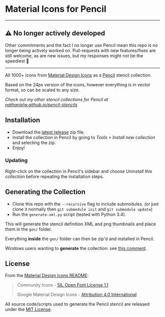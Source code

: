 # Material Icons for Pencil

----

## ⚠️ No longer actively developed
Other commitments and the fact I no longer use Pencil mean this repo is no longer being actively worked on.
Pull-requests with new features/fixes are still welcome, as are new issues, but my responses might not be the speediest 🙂

----

All 1000+ icons from [Material Design Icons](https://materialdesignicons.com/) as a [Pencil](https://github.com/prikhi/pencil) stencil collection.

Based on the 24px version of the icons, however everything is in vector format, so can be scaled to any size.

*Check out my other stencil collections for Pencil at [nathanielw.github.io/pencil-stencils](http://nathanielw.github.io/pencil-stencils/)*

## Installation
- Download the [latest release](https://github.com/nathanielw/Material-Icons-for-Pencil/releases/latest) zip file.
- Install the collection in Pencil by going to *Tools > Install new collection* and selecting the zip.
- Enjoy!

### Updating
Right-click on the collection in Pencil's sidebar and choose _Uninstall this collection_ before repeating the installation steps.

## Generating the Collection
- Clone this repo with the `--recursive` flag to include submodules. (or just clone it normally then `git submodule init` and `git submodule update`)
- Run the `generate-xml.py` script (tested with Python 3.4).

This will generate the stencil definition XML and png thumbnails and place them in the `gen/` folder.

Everything **inside** the `gen/` folder can then be zip'd and installed in Pencil.

Windows users wanting to **generate** the collection: see [this comment](https://github.com/nathanielw/Material-Icons-for-Pencil/issues/2#issuecomment-108849198).

## License
From the [Material Design Icons README](https://github.com/Templarian/MaterialDesign):

>Community Icons - [SIL Open Font License 1.1](http://scripts.sil.org/cms/scripts/page.php?item_id=OFL_web)
>
>Google Material Design Icons - [Attribution 4.0 International](https://github.com/google/material-design-icons/blob/master/LICENSE)

All source code/scripts used to generate the Pencil stencil are released under the [MIT License](http://opensource.org/licenses/mit-license.php).
